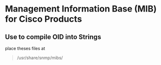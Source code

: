 # Management Information Base (MIB) for Cisco Products
## Use to compile OID into Strings
place theses files at
> /usr/share/snmp/mibs/
